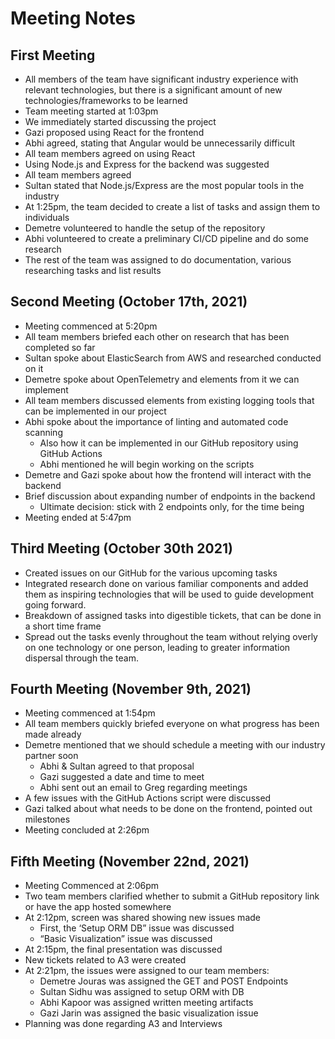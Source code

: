 # Meeting Notes

## First Meeting

- All members of the team have significant industry experience with relevant technologies, but there is a significant amount of new technologies/frameworks to be learned
- Team meeting started at 1:03pm
- We immediately started discussing the project
- Gazi proposed using React for the frontend
- Abhi agreed, stating that Angular would be unnecessarily difficult
- All team members agreed on using React
- Using Node.js and Express for the backend was suggested
- All team members agreed
- Sultan stated that Node.js/Express are the most popular tools in the industry
- At 1:25pm, the team decided to create a list of tasks and assign them to individuals
- Demetre volunteered to handle the setup of the repository
- Abhi volunteered to create a preliminary CI/CD pipeline and do some research
- The rest of the team was assigned to do documentation, various researching tasks and list results

## Second Meeting (October 17th, 2021)

- Meeting commenced at 5:20pm
- All team members briefed each other on research that has been completed so far
- Sultan spoke about ElasticSearch from AWS and researched conducted on it
- Demetre spoke about OpenTelemetry and elements from it we can implement
- All team members discussed elements from existing logging tools that can be implemented in our project
- Abhi spoke about the importance of linting and automated code scanning
  - Also how it can be implemented in our GitHub repository using GitHub Actions
  - Abhi mentioned he will begin working on the scripts
- Demetre and Gazi spoke about how the frontend will interact with the backend
- Brief discussion about expanding number of endpoints in the backend
  - Ultimate decision: stick with 2 endpoints only, for the time being
- Meeting ended at 5:47pm

## Third Meeting (October 30th 2021)

- Created issues on our GitHub for the various upcoming tasks
- Integrated research done on various familiar components and added them as inspiring technologies that will be used to guide development going forward.
- Breakdown of assigned tasks into digestible tickets, that can be done in a short time frame
- Spread out the tasks evenly throughout the team without relying overly on one technology or one person, leading to greater information dispersal through the team.

## Fourth Meeting (November 9th, 2021)

- Meeting commenced at 1:54pm
- All team members quickly briefed everyone on what progress has been made already
- Demetre mentioned that we should schedule a meeting with our industry partner soon
  - Abhi & Sultan agreed to that proposal
  - Gazi suggested a date and time to meet
  - Abhi sent out an email to Greg regarding meetings
- A few issues with the GitHub Actions script were discussed
- Gazi talked about what needs to be done on the frontend, pointed out milestones
- Meeting concluded at 2:26pm

## Fifth Meeting (November 22nd, 2021)

- Meeting Commenced at 2:06pm
- Two team members clarified whether to submit a GitHub repository link or have the app hosted somewhere
- At 2:12pm, screen was shared showing new issues made
  - First, the ‘Setup ORM DB” issue was discussed
  - “Basic Visualization” issue was discussed
- At 2:15pm, the final presentation was discussed
- New tickets related to A3 were created
- At 2:21pm, the issues were assigned to our team members:
  - Demetre Jouras was assigned the GET and POST Endpoints
  - Sultan Sidhu was assigned to setup ORM with DB
  - Abhi Kapoor was assigned written meeting artifacts
  - Gazi Jarin was assigned the basic visualization issue
- Planning was done regarding A3 and Interviews